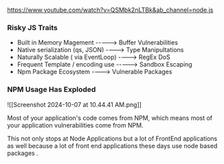 https://www.youtube.com/watch?v=QSMbk2nLTBk&ab_channel=node.js
### Risky JS Traits
- Built in Memory Magement -----> Buffer Vulnerabilities
- Native serialization (qs, JSON) ----> Type Manipultations
- Naturally Scalable ( via EventLoop) ----> RegEx DoS
- Frequent Template / encoding use -----> Sandbox Escaping
- Npm Package Ecosystem ----> Vulnerable Packages

### NPM Usage Has Exploded

![[Screenshot 2024-10-07 at 10.44.41 AM.png]]

Most of your application's code comes from NPM, which means most of your application vulnerabilities come from NPM.

This not only stops at Node Applications but a lot of FrontEnd applications as well because a lot of front end applications these days use node based packages . 